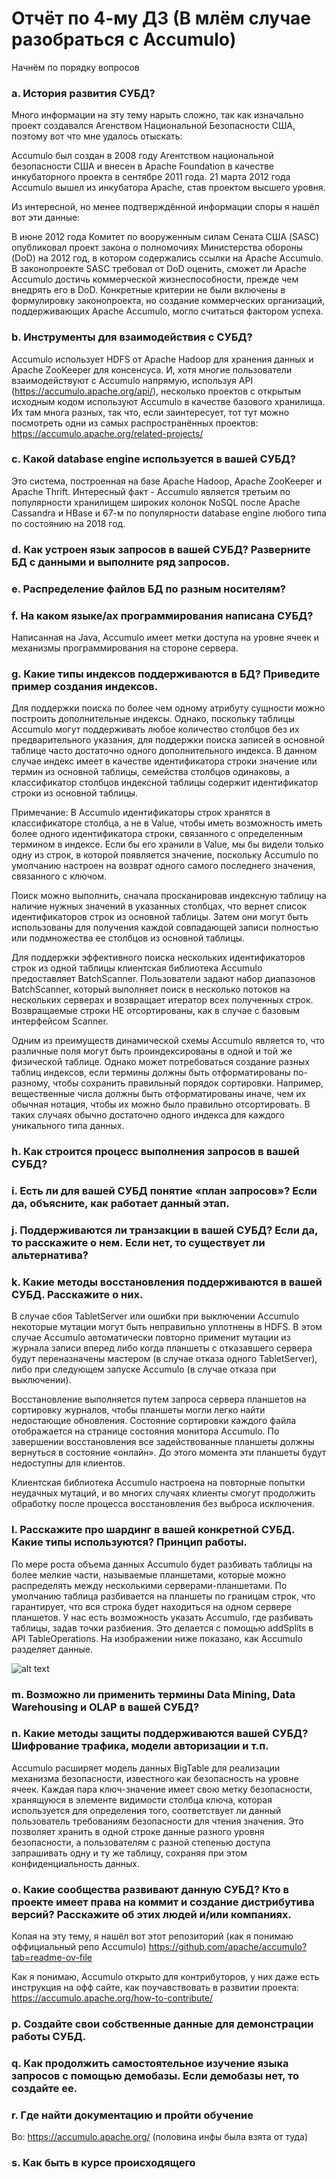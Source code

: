 # Отчёт по 4-му ДЗ (В млём случае разобраться с Accumulo)

Начнём по порядку вопросов

### a. История развития СУБД?

Много информации на эту тему нарыть сложно, так как изначально проект создавался Агенством Национальной Безопасности США, поэтому вот что мне удалось отыскать: 

Accumulo был создан в 2008 году Агентством национальной безопасности США и внесен в Apache Foundation в качестве инкубаторного проекта в сентябре 2011 года.
21 марта 2012 года Accumulo вышел из инкубатора Apache, став проектом высшего уровня. 

Из интересной, но менее подтверждённой информации споры я нашёл вот эти данные:

В июне 2012 года Комитет по вооруженным силам Сената США (SASC) опубликовал проект закона о полномочиях Министерства обороны (DoD) на 2012 год, в котором содержались ссылки на Apache Accumulo. В законопроекте SASC требовал от DoD оценить, сможет ли Apache Accumulo достичь коммерческой жизнеспособности, прежде чем внедрять его в DoD. Конкретные критерии не были включены в формулировку законопроекта, но создание коммерческих организаций, поддерживающих Apache Accumulo, могло считаться фактором успеха.

### b. Инструменты для взаимодействия с СУБД?

Accumulo использует HDFS от Apache Hadoop для хранения данных и Apache ZooKeeper для консенсуса. И, хотя многие пользователи взаимодействуют с Accumulo напрямую, используя API (https://accumulo.apache.org/api/), несколько проектов с открытым исходным кодом используют Accumulo в качестве базового хранилища. Их там многа разных, так что, если заинтересует, тот тут можно посмотреть одни из самых распространённых проектов: https://accumulo.apache.org/related-projects/

### c. Какой database engine используется в вашей СУБД?

Это система, построенная на базе Apache Hadoop, Apache ZooKeeper и Apache Thrift. Интересный факт - Accumulo является третьим по популярности хранилищем широких колонок NoSQL после Apache Cassandra и HBase и 67-м по популярности database engine любого типа по состоянию на 2018 год.

### d. Как устроен язык запросов в вашей СУБД? Разверните БД с данными и выполните ряд запросов. 

### e. Распределение файлов БД по разным носителям?

### f. На каком языке/ах программирования написана СУБД?

Написанная на Java, Accumulo имеет метки доступа на уровне ячеек и механизмы программирования на стороне сервера. 

### g. Какие типы индексов поддерживаются в БД? Приведите пример создания индексов.

Для поддержки поиска по более чем одному атрибуту сущности можно построить дополнительные индексы. Однако, поскольку таблицы Accumulo могут поддерживать любое количество столбцов без их предварительного указания, для поддержки поиска записей в основной таблице часто достаточно одного дополнительного индекса. В данном случае индекс имеет в качестве идентификатора строки значение или термин из основной таблицы, семейства столбцов одинаковы, а классификатор столбцов индексной таблицы содержит идентификатор строки из основной таблицы.

Примечание: В Accumulo идентификаторы строк хранятся в классификаторе столбца, а не в Value, чтобы иметь возможность иметь более одного идентификатора строки, связанного с определенным термином в индексе. Если бы его хранили в Value, мы бы видели только одну из строк, в которой появляется значение, поскольку Accumulo по умолчанию настроен на возврат одного самого последнего значения, связанного с ключом.

Поиск можно выполнить, сначала просканировав индексную таблицу на наличие нужных значений в указанных столбцах, что вернет список идентификаторов строк из основной таблицы. Затем они могут быть использованы для получения каждой совпадающей записи полностью или подмножества ее столбцов из основной таблицы.

Для поддержки эффективного поиска нескольких идентификаторов строк из одной таблицы клиентская библиотека Accumulo предоставляет BatchScanner. Пользователи задают набор диапазонов BatchScanner, который выполняет поиск в несколько потоков на нескольких серверах и возвращает итератор всех полученных строк. Возвращаемые строки НЕ отсортированы, как в случае с базовым интерфейсом Scanner.

Одним из преимуществ динамической схемы Accumulo является то, что различные поля могут быть проиндексированы в одной и той же физической таблице. Однако может потребоваться создание разных таблиц индексов, если термины должны быть отформатированы по-разному, чтобы сохранить правильный порядок сортировки. Например, вещественные числа должны быть отформатированы иначе, чем их обычная нотация, чтобы их можно было правильно отсортировать. В таких случаях обычно достаточно одного индекса для каждого уникального типа данных.

### h. Как строится процесс выполнения запросов в вашей СУБД?

### i. Есть ли для вашей СУБД понятие «план запросов»? Если да, объясните, как работает данный этап.

### j. Поддерживаются ли транзакции в вашей СУБД? Если да, то расскажите о нем. Если нет, то существует ли альтернатива?

### k. Какие методы восстановления поддерживаются в вашей СУБД. Расскажите о них.

В случае сбоя TabletServer или ошибки при выключении Accumulo некоторые мутации могут быть неправильно уплотнены в HDFS. В этом случае Accumulo автоматически повторно применит мутации из журнала записи вперед либо когда планшеты с отказавшего сервера будут переназначены мастером (в случае отказа одного TabletServer), либо при следующем запуске Accumulo (в случае отказа при выключении).

Восстановление выполняется путем запроса сервера планшетов на сортировку журналов, чтобы планшеты могли легко найти недостающие обновления. Состояние сортировки каждого файла отображается на странице состояния монитора Accumulo. По завершении восстановления все задействованные планшеты должны вернуться в состояние «онлайн». До этого момента эти планшеты будут недоступны для клиентов.

Клиентская библиотека Accumulo настроена на повторные попытки неудачных мутаций, и во многих случаях клиенты смогут продолжить обработку после процесса восстановления без выброса исключения.

### l. Расскажите про шардинг в вашей конкретной СУБД. Какие типы используются? Принцип работы.

По мере роста объема данных Accumulo будет разбивать таблицы на более мелкие части, называемые планшетами, которые можно распределять между несколькими серверами-планшетами. По умолчанию таблица разбивается на планшеты по границам строк, что гарантирует, что вся строка будет находиться на одном сервере планшетов. У нас есть возможность указать Accumulo, где разбивать таблицы, задав точки разбиения. Это делается с помощью addSplits в API TableOperations. На изображении ниже показано, как Accumulo разделяет данные.

![alt text](https://accumulo.apache.org/images/docs/data_distribution.png)

### m. Возможно ли применить термины Data Mining, Data Warehousing и OLAP в вашей СУБД?

### n. Какие методы защиты поддерживаются вашей СУБД? Шифрование трафика, модели авторизации и т.п.

Accumulo расширяет модель данных BigTable для реализации механизма безопасности, известного как безопасность на уровне ячеек. Каждая пара ключ-значение имеет свою метку безопасности, хранящуюся в элементе видимости столбца ключа, которая используется для определения того, соответствует ли данный пользователь требованиям безопасности для чтения значения. Это позволяет хранить в одной строке данные разного уровня безопасности, а пользователям с разной степенью доступа запрашивать одну и ту же таблицу, сохраняя при этом конфиденциальность данных.

### o. Какие сообщества развивают данную СУБД? Кто в проекте имеет права на коммит и создание дистрибутива версий? Расскажите об этих людей и/или компаниях.

Копая на эту тему, я нашёл вот этот репозиторий (как я понимаю оффициальный репо Accumulo) https://github.com/apache/accumulo?tab=readme-ov-file

Как я понимаю, Accumulo открыто для контрибуторов, у них даже есть инструкция на офф сайте, как поучавствовать в развитии проекта: https://accumulo.apache.org/how-to-contribute/

### p. Создайте свои собственные данные для демонстрации работы СУБД. 

### q. Как продолжить самостоятельное изучение языка запросов с помощью демобазы. Если демобазы нет, то создайте ее.

### r. Где найти документацию и пройти обучение

Во: https://accumulo.apache.org/
(половина инфы была взята от туда)

### s. Как быть в курсе происходящего
